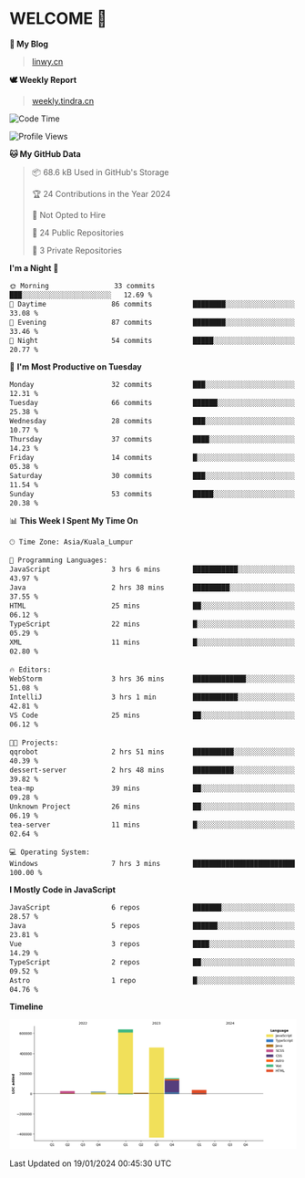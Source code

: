 # WELCOME 👋

**🐶 My Blog**
> [linwy.cn](linwy.cn)

**🕊️ Weekly Report**
> [weekly.tindra.cn](weekly.tindra.cn)
<!--START_SECTION:waka-->
![Code Time](http://img.shields.io/badge/Code%20Time-794%20hrs%2023%20mins-blue)

![Profile Views](http://img.shields.io/badge/Profile%20Views-0-blue)

**🐱 My GitHub Data** 

> 📦 68.6 kB Used in GitHub's Storage 
 > 
> 🏆 24 Contributions in the Year 2024
 > 
> 🚫 Not Opted to Hire
 > 
> 📜 24 Public Repositories 
 > 
> 🔑 3 Private Repositories 
 > 
**I'm a Night 🦉** 

```text
🌞 Morning                33 commits          ███░░░░░░░░░░░░░░░░░░░░░░   12.69 % 
🌆 Daytime                86 commits          ████████░░░░░░░░░░░░░░░░░   33.08 % 
🌃 Evening                87 commits          ████████░░░░░░░░░░░░░░░░░   33.46 % 
🌙 Night                  54 commits          █████░░░░░░░░░░░░░░░░░░░░   20.77 % 
```
📅 **I'm Most Productive on Tuesday** 

```text
Monday                   32 commits          ███░░░░░░░░░░░░░░░░░░░░░░   12.31 % 
Tuesday                  66 commits          ██████░░░░░░░░░░░░░░░░░░░   25.38 % 
Wednesday                28 commits          ███░░░░░░░░░░░░░░░░░░░░░░   10.77 % 
Thursday                 37 commits          ████░░░░░░░░░░░░░░░░░░░░░   14.23 % 
Friday                   14 commits          █░░░░░░░░░░░░░░░░░░░░░░░░   05.38 % 
Saturday                 30 commits          ███░░░░░░░░░░░░░░░░░░░░░░   11.54 % 
Sunday                   53 commits          █████░░░░░░░░░░░░░░░░░░░░   20.38 % 
```


📊 **This Week I Spent My Time On** 

```text
🕑︎ Time Zone: Asia/Kuala_Lumpur

💬 Programming Languages: 
JavaScript               3 hrs 6 mins        ███████████░░░░░░░░░░░░░░   43.97 % 
Java                     2 hrs 38 mins       █████████░░░░░░░░░░░░░░░░   37.55 % 
HTML                     25 mins             ██░░░░░░░░░░░░░░░░░░░░░░░   06.12 % 
TypeScript               22 mins             █░░░░░░░░░░░░░░░░░░░░░░░░   05.29 % 
XML                      11 mins             █░░░░░░░░░░░░░░░░░░░░░░░░   02.80 % 

🔥 Editors: 
WebStorm                 3 hrs 36 mins       █████████████░░░░░░░░░░░░   51.08 % 
IntelliJ                 3 hrs 1 min         ███████████░░░░░░░░░░░░░░   42.81 % 
VS Code                  25 mins             ██░░░░░░░░░░░░░░░░░░░░░░░   06.12 % 

🐱‍💻 Projects: 
qqrobot                  2 hrs 51 mins       ██████████░░░░░░░░░░░░░░░   40.39 % 
dessert-server           2 hrs 48 mins       ██████████░░░░░░░░░░░░░░░   39.82 % 
tea-mp                   39 mins             ██░░░░░░░░░░░░░░░░░░░░░░░   09.28 % 
Unknown Project          26 mins             ██░░░░░░░░░░░░░░░░░░░░░░░   06.19 % 
tea-server               11 mins             █░░░░░░░░░░░░░░░░░░░░░░░░   02.64 % 

💻 Operating System: 
Windows                  7 hrs 3 mins        █████████████████████████   100.00 % 
```

**I Mostly Code in JavaScript** 

```text
JavaScript               6 repos             ███████░░░░░░░░░░░░░░░░░░   28.57 % 
Java                     5 repos             ██████░░░░░░░░░░░░░░░░░░░   23.81 % 
Vue                      3 repos             ████░░░░░░░░░░░░░░░░░░░░░   14.29 % 
TypeScript               2 repos             ██░░░░░░░░░░░░░░░░░░░░░░░   09.52 % 
Astro                    1 repo              █░░░░░░░░░░░░░░░░░░░░░░░░   04.76 % 
```



**Timeline**

![Lines of Code chart](https://raw.githubusercontent.com/rieraa/rieraa/main/assets/bar_graph.png)


 Last Updated on 19/01/2024 00:45:30 UTC
<!--END_SECTION:waka-->
